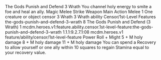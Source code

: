<ability>
  <name>The Gods Punish and Defend</name>
  <cost>3 Wrath</cost>
  <flavor>You channel holy energy to smite a foe and heal an ally.</flavor>
  <keywords>
    <keyword>Magic</keyword>
    <keyword>Melee</keyword>
    <keyword>Strike</keyword>
    <keyword>Weapon</keyword>
  </keywords>
  <type>Main Action</type>
  <distance>Melee 1</distance>
  <target>One creature or object</target>
  <metadata>
    <class>censor</class>
    <cost>3 Wrath</cost>
    <cost_amount>3</cost_amount>
    <cost_resource>Wrath</cost_resource>
    <feature_type>ability</feature_type>
    <file_dpath>Censor/1st-Level Features</file_dpath>
    <item_id>the-gods-punish-and-defend-3-wrath</item_id>
    <item_index>8</item_index>
    <item_name>The Gods Punish and Defend (3 Wrath)</item_name>
    <level>1</level>
    <scc>mcdm.heroes.v1:feature.ability.censor.1st-level-feature:the-gods-punish-and-defend-3-wrath</scc>
    <scdc>1.1.1:9.2.7.1:08</scdc>
    <source>mcdm.heroes.v1</source>
    <type>feature/ability/censor/1st-level-feature</type>
  </metadata>
  <effects>
    <effect type="roll">
      <roll>Power Roll + Might</roll>
      <t1>5 + M holy damage</t1>
      <t2>8 + M holy damage</t2>
      <t3>11 + M holy damage</t3>
    </effect>
    <effect type="mundane">You can spend a Recovery to allow yourself or one ally within 10 squares to regain Stamina equal to your recovery value.</effect>
  </effects>
</ability>
